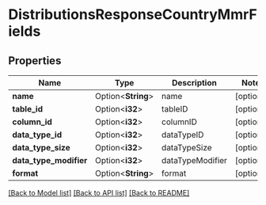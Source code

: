 # DistributionsResponseCountryMmrFields

## Properties

Name | Type | Description | Notes
------------ | ------------- | ------------- | -------------
**name** | Option<**String**> | name | [optional]
**table_id** | Option<**i32**> | tableID | [optional]
**column_id** | Option<**i32**> | columnID | [optional]
**data_type_id** | Option<**i32**> | dataTypeID | [optional]
**data_type_size** | Option<**i32**> | dataTypeSize | [optional]
**data_type_modifier** | Option<**i32**> | dataTypeModifier | [optional]
**format** | Option<**String**> | format | [optional]

[[Back to Model list]](../README.md#documentation-for-models) [[Back to API list]](../README.md#documentation-for-api-endpoints) [[Back to README]](../README.md)


